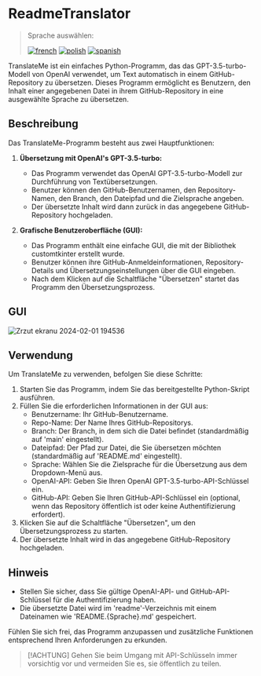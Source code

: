 # ReadmeTranslator 

> Sprache auswählen: 
>
> [![french](https://img.shields.io/badge/lang-französisch-red.svg)](https://github.com/Nemezjusz/ReadmeTranslator/blob/main/readme/README.french.md) [![polish](https://img.shields.io/badge/lang-polnisch-red.svg)](https://github.com/Nemezjusz/ReadmeTranslator/blob/main/readme/README.polish.md) [![spanish](https://img.shields.io/badge/lang-spanisch-red.svg)](https://github.com/Nemezjusz/ReadmeTranslator/blob/main/readme/README.spanish.md) 


TranslateMe ist ein einfaches Python-Programm, das das GPT-3.5-turbo-Modell von OpenAI verwendet, um Text automatisch in einem GitHub-Repository zu übersetzen. Dieses Programm ermöglicht es Benutzern, den Inhalt einer angegebenen Datei in ihrem GitHub-Repository in eine ausgewählte Sprache zu übersetzen.

## Beschreibung

Das TranslateMe-Programm besteht aus zwei Hauptfunktionen:

1. **Übersetzung mit OpenAI's GPT-3.5-turbo:**
   - Das Programm verwendet das OpenAI GPT-3.5-turbo-Modell zur Durchführung von Textübersetzungen.
   - Benutzer können den GitHub-Benutzernamen, den Repository-Namen, den Branch, den Dateipfad und die Zielsprache angeben.
   - Der übersetzte Inhalt wird dann zurück in das angegebene GitHub-Repository hochgeladen.

2. **Grafische Benutzeroberfläche (GUI):**
   - Das Programm enthält eine einfache GUI, die mit der Bibliothek customtkinter erstellt wurde.
   - Benutzer können ihre GitHub-Anmeldeinformationen, Repository-Details und Übersetzungseinstellungen über die GUI eingeben.
   - Nach dem Klicken auf die Schaltfläche "Übersetzen" startet das Programm den Übersetzungsprozess.

## GUI
![Zrzut ekranu 2024-02-01 194536](https://github.com/Nemezjusz/ReadmeTranslator/assets/50834734/ef77cbf9-fece-46bc-bc59-a8e56f96eced)

## Verwendung

Um TranslateMe zu verwenden, befolgen Sie diese Schritte:

1. Starten Sie das Programm, indem Sie das bereitgestellte Python-Skript ausführen.
2. Füllen Sie die erforderlichen Informationen in der GUI aus:
   - Benutzername: Ihr GitHub-Benutzername.
   - Repo-Name: Der Name Ihres GitHub-Repositorys.
   - Branch: Der Branch, in dem sich die Datei befindet (standardmäßig auf 'main' eingestellt).
   - Dateipfad: Der Pfad zur Datei, die Sie übersetzen möchten (standardmäßig auf 'README.md' eingestellt).
   - Sprache: Wählen Sie die Zielsprache für die Übersetzung aus dem Dropdown-Menü aus.
   - OpenAI-API: Geben Sie Ihren OpenAI GPT-3.5-turbo-API-Schlüssel ein.
   - GitHub-API: Geben Sie Ihren GitHub-API-Schlüssel ein (optional, wenn das Repository öffentlich ist oder keine Authentifizierung erfordert).
3. Klicken Sie auf die Schaltfläche "Übersetzen", um den Übersetzungsprozess zu starten.
4. Der übersetzte Inhalt wird in das angegebene GitHub-Repository hochgeladen.

## Hinweis

- Stellen Sie sicher, dass Sie gültige OpenAI-API- und GitHub-API-Schlüssel für die Authentifizierung haben.
- Die übersetzte Datei wird im 'readme'-Verzeichnis mit einem Dateinamen wie 'README.{Sprache}.md' gespeichert.

Fühlen Sie sich frei, das Programm anzupassen und zusätzliche Funktionen entsprechend Ihren Anforderungen zu erkunden.

> [!ACHTUNG]
> Gehen Sie beim Umgang mit API-Schlüsseln immer vorsichtig vor und vermeiden Sie es, sie öffentlich zu teilen.